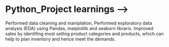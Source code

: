 # Python_Project learnings -->
Performed data cleaning and maniplation, Performed exploratory data analysis (EDA) using Pandas, matplotlib and seaborn libraris.
Improved sales by identifing most selling product categories and products, which can help to plan inventory and hence meet the demands.
